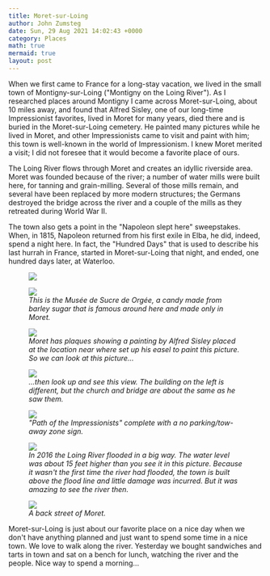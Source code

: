 ```yaml
---
title: Moret-sur-Loing
author: John Zumsteg
date: Sun, 29 Aug 2021 14:02:43 +0000
category: Places
math: true
mermaid: true
layout: post
---
```

When we first came to France for a long-stay vacation, we lived in the small town of Montigny-sur-Loing ("Montigny on the Loing River"). As I researched places around Montigny I came across Moret-sur-Loing, about 10 miles away, and found that Alfred Sisley, one of our long-time Impressionist favorites, lived in Moret for many years, died there and is buried in the Moret-sur-Loing cemetery. He painted many pictures while he lived in Moret, and other Impressionists came to visit and paint with him; this town is well-known in the world of Impressionism. I knew Moret merited a visit; I did not foresee that it would become a favorite place of ours.

The Loing River flows through Moret and creates an idyllic riverside area. Moret was founded because of the river; a number of water mills were built here, for tanning and grain-milling. Several of those mills remain, and several have been replaced by more modern structures; the Germans destroyed the bridge across the river and a couple of the mills as they retreated during World War II.

The town also gets a point in the "Napoleon slept here" sweepstakes. When, in 1815, Napoleon returned from his first exile in Elba, he did, indeed, spend a night here. In fact, the "Hundred Days" that is used to describe his last hurrah in France, started in Moret-sur-Loing that night, and ended, one hundred days later, at Waterloo.

<figure class = "landscape">
	<img src="{{site.url}}/assets/images/2018/07/DSC05587.jpg"/>
	<figcaption></figcaption>
</figure>



<figure class = "landscape">
	<img src="{{site.url}}/assets/images/2018/07/DSC05585.jpg"/>
	<figcaption><em>This is the Musée de Sucre de Orgée, a candy made from barley sugar that is famous around here and made only in Moret.</em></figcaption>
</figure>



<figure class = "landscape">
	<img src="{{site.url}}/assets/images/2021/08/DSC00494-e1629964132406.jpg"/>
	<figcaption><em>Moret has plaques showing a painting by Alfred Sisley placed at the location near where set up his easel to paint this picture. So we can look at this picture...</em></figcaption>
</figure>



<figure class = "landscape">
	<img src="{{site.url}}/assets/images/2021/08/DSC00495.jpg"/>
	<figcaption><em>...then look up and see this view. The building on the left is different, but the church and bridge are about the same as he saw them.</em></figcaption>
</figure>



<figure class = "portrait">
	<img src="{{site.url}}/assets/images/2021/08/DSC00498.jpg"/>
	<figcaption><em>"Path of the Impressionists" complete with a no parking/tow-away zone sign.</em></figcaption>
</figure>



<figure class = "landscape">
	<img src="{{site.url}}/assets/images/2021/08/DSC00490.jpg"/>
	<figcaption><em>In 2016 the Loing River flooded in a big way. The water level was about 15 feet higher than you see it in this picture. Because it wasn't the first time the river had flooded, the town is built above the flood line and little damage was incurred. But it was amazing to see the river then.</em></figcaption>
</figure>



<figure class = "landscape">
	<img src="{{site.url}}/assets/images/2018/07/DSC05567.jpg"/>
	<figcaption><em>A back street of Moret.</em></figcaption>
</figure>



Moret-sur-Loing is just about our favorite place on a nice day when we don't have anything planned and just want to spend some time in a nice town. We love to walk along the river. Yesterday we bought sandwiches and tarts in town and sat on a bench for lunch, watching the river and the people. Nice way to spend a morning...
